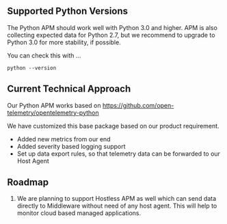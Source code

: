 ## Supported Python Versions

The Python APM should work well with Python 3.0 and higher.
APM is also collecting expected data for Python 2.7, but we recommend to upgrade to Python 3.0 for more stability, if possible.

You can check this with ...
```
python --version
```

## Current Technical Approach

Our Python APM  works based on https://github.com/open-telemetry/opentelemetry-python

We have customized this base package based on our product requirement. 
* Added new metrics from our end
* Added severity based logging support
* Set up data export rules, so that telemetry data can be forwarded to our Host Agent

## Roadmap

1. We are planning to support Hostless APM as well which can send data directly to Middleware without need of any host agent. 
This will help to monitor cloud based managed applications.

